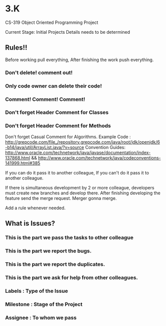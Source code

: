 # 3.K
CS-319 Object Oriented Programming Project 

Current Stage: Initial Projects Details needs to be determined

## Rules!! 

Before working pull everything, After finishing the work push everything.

### Don't delete! comment out!

### Only code owner can delete their code!

### Comment! Comment! Comment!

### Don't forget Header Comment for Classes

### Don't forget Header Comment for Methods

Don't forget Casual Comment for Algorithms. Example Code : http://grepcode.com/file_/repository.grepcode.com/java/root/jdk/openjdk/6-b14/java/util/ArrayList.java/?v=source Convention Guides: http://www.oracle.com/technetwork/java/javase/documentation/index-137868.html && http://www.oracle.com/technetwork/java/codeconventions-141999.html#385

If you can do it pass it to another colleague, If you can't do it pass it to another colleague.

If there is simultaneous development by 2 or more colleague, developers must create new branches and develop there. After finishing developing the feature send the merge request. Merger gonna merge.

Add a rule whenever needed.

## What is Issues?

### This is the part we pass the tasks to other colleague

### This is the part we report the bugs.

### This is the part we report the duplicates.

### This is the part we ask for help from other colleagues.

###  Labels : Type of the Issue 
### Milestone : Stage of the Project 
### Assignee : To whom we pass
